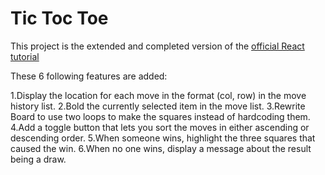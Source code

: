 # Tic Toc Toe

This project is the extended and completed version of the [official React tutorial](https://reactjs.org/tutorial/tutorial.html)

These 6 following features are added:

1.Display the location for each move in the format (col, row) in the move history list.
2.Bold the currently selected item in the move list.
3.Rewrite Board to use two loops to make the squares instead of hardcoding them.
4.Add a toggle button that lets you sort the moves in either ascending or descending order.
5.When someone wins, highlight the three squares that caused the win.
6.When no one wins, display a message about the result being a draw.
